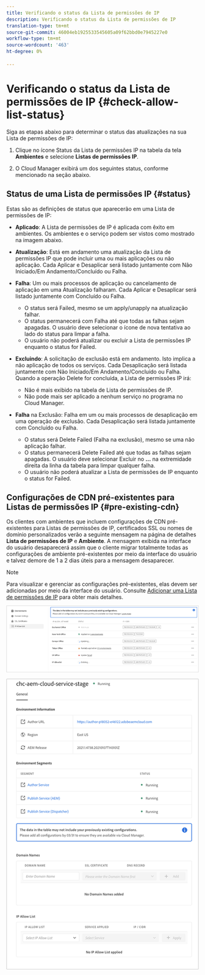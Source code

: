 ```yaml
---
title: Verificando o status da Lista de permissões de IP
description: Verificando o status da Lista de permissões de IP
translation-type: tm+mt
source-git-commit: 46004eb1925533545605a09f62bbd0e7945227e0
workflow-type: tm+mt
source-wordcount: '463'
ht-degree: 0%

---
```



# Verificando o status da Lista de permissões de IP {#check-allow-list-status}

Siga as etapas abaixo para determinar o status das atualizações na sua Lista de permissões de IP:

1. Clique no ícone Status da Lista de permissões IP na tabela da tela **Ambientes** e selecione **Listas de permissões IP**.

1. O Cloud Manager exibirá um dos seguintes status, conforme mencionado na seção abaixo.

## Status de uma Lista de permissões IP {#status}

Estas são as definições de status que aparecerão em uma Lista de permissões de IP:

* **Aplicado**: A Lista de permissões de IP é aplicada com êxito em ambientes.  Os ambientes e o serviço podem ser vistos como mostrado na imagem abaixo.

* **Atualização**: Está em andamento uma atualização da Lista de permissões IP que pode incluir uma ou mais aplicações ou não aplicação. Cada Aplicar e Desaplicar será listado juntamente com Não Iniciado/Em Andamento/Concluído ou Falha.

* **Falha**: Um ou mais processos de aplicação ou cancelamento de aplicação em uma Atualização falharam. Cada Aplicar e Desaplicar será listado juntamente com Concluído ou Falha.
   * O status será Failed, mesmo se um apply/unapply na atualização falhar.
   * O status permanecerá com Falha até que todas as falhas sejam apagadas. O usuário deve selecionar o ícone de nova tentativa ao lado do status para limpar a falha.
   * O usuário não poderá atualizar ou excluir a Lista de permissões IP enquanto o status for Failed.

* **Excluindo**: A solicitação de exclusão está em andamento. Isto implica a não aplicação de todos os serviços. Cada Desaplicação será listada juntamente com Não Iniciado/Em Andamento/Concluído ou Falha.
Quando a operação Delete for concluída, a Lista de permissões IP irá:
   * Não é mais exibido na tabela de Lista de permissões de IP.
   * Não pode mais ser aplicado a nenhum serviço no programa no Cloud Manager.

* **Falha** na Exclusão: Falha em um ou mais processos de desaplicação em uma operação de exclusão. Cada Desaplicação será listada juntamente com Concluído ou Falha.

   * O status será Delete Failed (Falha na exclusão), mesmo se uma não aplicação falhar.
   * O status permanecerá Delete Failed até que todas as falhas sejam apagadas. O usuário deve selecionar Excluir no **...** na extremidade direita da linha da tabela para limpar qualquer falha.
   * O usuário não poderá atualizar a Lista de permissões de IP enquanto o status for Failed.

## Configurações de CDN pré-existentes para Listas de permissões IP {#pre-existing-cdn}

Os clientes com ambientes que incluem configurações de CDN pré-existentes para Listas de permissões de IP, certificados SSL ou nomes de domínio personalizados verão a seguinte mensagem na página de detalhes **Lista de permissões de IP** e **Ambiente**. A mensagem exibida na interface do usuário desaparecerá assim que o cliente migrar totalmente todas as configurações de ambiente pré-existentes por meio da interface do usuário e talvez demore de 1 a 2 dias úteis para a mensagem desaparecer.

>[!NOTE]
>Para visualizar e gerenciar as configurações pré-existentes, elas devem ser adicionadas por meio da interface do usuário. Consulte [Adicionar uma Lista de permissões de IP](/help/implementing/cloud-manager/ip-allow-lists/add-ip-allow-lists.md) para obter mais detalhes.

![](/help/implementing/cloud-manager/assets/ip-allow-list-1.png)


![](/help/implementing/cloud-manager/assets/ip-allow-list-2.png)

